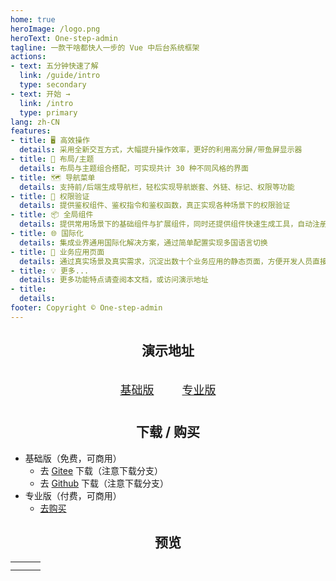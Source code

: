 ```yaml
---
home: true
heroImage: /logo.png
heroText: One-step-admin
tagline: 一款干啥都快人一步的 Vue 中后台系统框架
actions:
- text: 五分钟快速了解
  link: /guide/intro
  type: secondary
- text: 开始 →
  link: /intro
  type: primary
lang: zh-CN
features:
- title: 🖥️ 高效操作
  details: 采用全新交互方式，大幅提升操作效率，更好的利用高分屏/带鱼屏显示器
- title: 🎨 布局/主题
  details: 布局与主题组合搭配，可实现共计 30 种不同风格的界面
- title: 🗺️ 导航菜单
  details: 支持前/后端生成导航栏，轻松实现导航嵌套、外链、标记、权限等功能
- title: 🔑 权限验证
  details: 提供鉴权组件、鉴权指令和鉴权函数，真正实现各种场景下的权限验证
- title: 📦 全局组件
  details: 提供常用场景下的基础组件与扩展组件，同时还提供组件快速生成工具，自动注册全局组件，提高开发效率
- title: 🌐 国际化
  details: 集成业界通用国际化解决方案，通过简单配置实现多国语言切换
- title: 📃 业务应用页面
  details: 通过真实场景及真实需求，沉淀出数十个业务应用的静态页面，方便开发人员直接使用，后续将长期更新
- title: 💡 更多...
  details: 更多功能特点请查阅本文档，或访问演示地址
- title: 
  details: 
footer: Copyright © One-step-admin
---
```


<h2 align="center">演示地址</h2>

<div align="center" style="margin: 30px auto;font-size: 18px;line-height: 40px;">
	<div>
		<span style="margin: 0 20px;">
			<a href="basic" target="_blank">基础版</a>
		</span>
		<span style="margin: 0 20px;">
			<a href="pro" target="_blank">专业版</a>
		</span>
	</div>
</div>

<h2 align="center">下载 / 购买</h2>

- 基础版（免费，可商用）
  - 去 [Gitee](https://gitee.com/hooray/one-step-admin) 下载（注意下载分支）
  - 去 [Github](https://github.com/hooray/one-step-admin) 下载（注意下载分支）
- 专业版（付费，可商用）
  - [去购买](buy.md)

<h2 align="center">预览</h2>

<table>
	<tr>
		<td><img :src="$withBase('/preview1.png')" style="display: block;" /></td>
		<td><img :src="$withBase('/preview2.png')" style="display: block;" /></td>
		<td><img :src="$withBase('/preview3.png')" style="display: block;" /></td>
	</tr>
	<tr>
		<td><img :src="$withBase('/preview4.png')" style="display: block;" /></td>
		<td><img :src="$withBase('/preview5.png')" style="display: block;" /></td>
		<td><img :src="$withBase('/preview6.png')" style="display: block;" /></td>
	</tr>
</table>